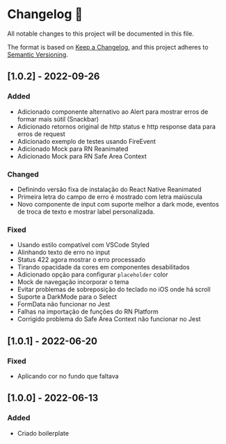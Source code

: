 # Changelog 📝

All notable changes to this project will be documented in this file.

The format is based on [Keep a Changelog](https://keepachangelog.com/en/1.0.0/), and this project adheres to [Semantic Versioning](https://semver.org/spec/v2.0.0.html).

## [1.0.2] - 2022-09-26

### Added

- Adicionado componente alternativo ao Alert para mostrar erros de formar mais sútil (Snackbar)
- Adicionado retornos original de http status e http response data para erros de request
- Adicionado exemplo de testes usando FireEvent
- Adicionado Mock para RN Reanimated
- Adicionado Mock para RN Safe Area Context

### Changed

- Definindo versão fixa de instalação do React Native Reanimated
- Primeira letra do campo de erro é mostrado com letra maiúscula
- Novo componente de input com suporte melhor a dark mode, eventos de troca de texto e mostrar label personalizada.

### Fixed

- Usando estilo compatível com VSCode Styled
- Alinhando texto de erro no input
- Status 422 agora mostrar o erro processado
- Tirando opacidade da cores em componentes desabilitados
- Adicionado opção para configurar `placeholder` color
- Mock de navegação incorporar o tema
- Evitar problemas de sobreposição do teclado no iOS onde há scroll
- Suporte a DarkMode para o Select
- FormData não funcionar no Jest
- Falhas na importação de funções do RN Platform
- Corrigido problema do Safe Area Context não funcionar no Jest

## [1.0.1] - 2022-06-20

### Fixed

- Aplicando cor no fundo que faltava 

## [1.0.0] - 2022-06-13

### Added

- Criado boilerplate
